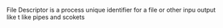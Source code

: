 File Descriptor is a process unique identifier for a file or other inpu output like t like pipes and scokets
